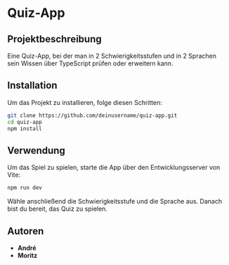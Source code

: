 # Quiz-App

## Projektbeschreibung

Eine Quiz-App, bei der man in 2 Schwierigkeitsstufen und in 2 Sprachen sein Wissen über TypeScript prüfen oder erweitern kann.

## Installation

Um das Projekt zu installieren, folge diesen Schritten:

```bash
git clone https://github.com/deinusername/quiz-app.git
cd quiz-app
npm install
```

## Verwendung

Um das Spiel zu spielen, starte die App über den Entwicklungsserver von Vite:

```bash
npm run dev
```

Wähle anschließend die Schwierigkeitsstufe und die Sprache aus. Danach bist du bereit, das Quiz zu spielen.

## Autoren

-   **André**
-   **Moritz**
